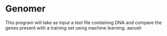 # Genomer
This program will take as input a text file containing DNA and compare the genes present with a training set using machine learning.
aarush
